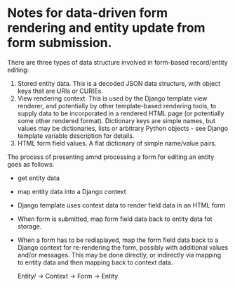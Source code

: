 # Notes for data-driven form rendering and entity update from form submission.

There are three types of data structure involved in form-based record/entity editing:

1. Stored entity data.  This is a decoded JSON data structure, with object keys that are URIs or CURIEs.
2. View rendering context.  This is used by the Django template view renderer, and potentially by other template-based rendering tools, to supply data to be incorporated in a rendered HTML page (or potentially some other rendered format).  Dictionary keys are simple names, but values may be dictionaries, lists or arbitrary Python objects - see Django template variable description for details.
3. HTML form field values.  A flat dictionary of simple name/value pairs.

The process of presenting amnd processing a form for editing an entity goes as follows:
* get entity data
* map entity data into a Django context
* Django template uses context data to render field data in an HTML form
* When form is submitted, map form field data back to entity data fot storage.
* When a form has to be redisplayed, map the form field data back to a Django context for re-rendering the form, possibly with additional values and/or messages.  This may be done directly, or indirectly via mapping to entity data and then mapping back to context data.


    Entity/<other>      -> Context -> Form -> Entity

    <title>             -> title            -> title           
    <coll_id>           -> coll_id          -> coll_id         
    <type_id>           -> type_id          -> type_id         
    <action>            -> action           -> action          
    <continuation_uri>  -> continuation_uri -> continuation_uri

    annal:id            -> entity_id        -> entity_id     
    annal:type          -> entity_type      -> entity_type   
    rdfs:label          -> entity_label     -> entity_label  
    rdfs:comment        -> entity_comment   -> entity_comment
    annal:id            -> orig_id          -> orig_id       
    annal:type          -> orig_type        -> orig_type     

Fields in a view description are processed as described below.
Keys `entity_id` and `entity_type` are special cases, as they are used to form the name of a saved entity and, as such, are recognized specially by the form rendering and response handling code.  Other keys are treated without interpretation. (?)

The examples that follow are for (simplified) display and editing of a record view description.  As such, they are somewhat confusingly self-referential as the data partially describes its own rendering.



# Field description example

## Entity

This is raw stored data.

    { "@id":                "annal:display/RecordView_view"
    , "annal:id":           "RecordView_view"
    , "annal:type":         "annal:Record_view"
    , "annal:record_type":  "annal:RecordView"
    , "rdfs:label":         "View description for record view description"
    , "rdfs:comment":       "This resource describes the form that is used when displaying and/or editing a record view description"
    , "annal:view_fields":
      [ { "annal:field_id":         "View_id"
        , "annal:field_placement":  "small:0,12;medium:0,6"
        }
      , { "annal:field_id":         "View_label"
        , "annal:field_placement":  "small:0,12"
        }
      , { "annal:field_id":         "View_comment"
        , "annal:field_placement":  "small:0,12"
        }
      , { "annal:repeat_id":            "View_fields"
        , "annal:repeat_label":         "Record fields"
        , "annal:repeat_btn_label":     "field"
        , "annal:repeat_for_values":    "annal:view_fields"
        , "annal:repeat":
          [ { "annal:field_id":             "Field_id"
            , "annal:field_placement":      "small:0,12; medium:0,6"
            }
          , { "annal:field_id":             "Field_placement"
            , "annal:field_placement":      "small:0,12; medium:6,6"
            }
          ]
        }
      ]
    }


## Context

The context is created by combining stored data with a view description.  Some context values are evaluated on the fly from combinations of entities and view/field descriptions, etc.  The mapping classes take care of these constructions.


    "title":                <title>
    "coll_id":              <coll_id>
    "type_id":              <type_id>
    "view_id":              <view_id>
    "action":               <action>
    "continuation_uri":     <continuation_uri>

    "entity_id":            "RecordView_view"
    "entity_uri":           "annal:display/RecordView_view"
    "entity_type":          "_view"
    "entity_label":         "View description for record view description"
    "entity_comment":       "This resource describes the form ..."
    "orig_id":              "RecordView_view"
    "orig_type":            "_view"

    "fields":
        0:  FieldValueMap(
              c="fields", 
              f=FieldDescription(
                  { "annal:field_id":        "View_id"
                  , "annal:field_placement": "small:0,12; medium:0,6"
                  })
              )
        1:  FieldValueMap(
              c="fields", 
              f=FieldDescription(
                  { "annal:field_id":        "View_label"
                  , "annal:field_placement": "small:0,12"
                  })
              )
        2:  FieldValueMap(
              c="fields", 
              f=FieldDescription(
                  { "annal:field_id":        "View_comment"
                  , "annal:field_placement": "small:0,12"
                  })
              )
        3:  RepeatValuesMap(
              c="repeat",
              e="annal:view_fields",    // repeat for values of entity field
              f=FieldListValueMap(coll, c="fields"
                  fields=(
                      [ FieldDescription(
                          { "annal:field_id":        "Field_id"
                          , "annal:field_placement": "small:0,12; medium:0,6"
                          })
                      , FieldDescription(
                          { "annal:field_id":        "Field_placement"
                          , "annal:field_placement": "small:0,12; medium:6,6"
                          })
                      ])
                  ),
              r=RepeatDescription(
                  { 'annal:repeat_id':        "View_fields"     // ID for this repeat group
                  , 'annal:repeat_label':     "Record fields"   // Label for this repeat group
                  , 'annal:repeat_btn_label': "field"           // Button label for add/remove buttons
                  })
              )

## Form data

Note this is a flat identifier space, so repetition must be converted to generated identifiers.  Form data is generated through the view template.  Sufficient information must be provided to allow for reconstruction of the stored entity value when a form response is posted.  Each top-level field is assumed to have a unique name.

    # Information from hidden fields
    "orig_id":              "RecordView_view"
    "orig_type":            "annal:RecordView"
    "view_id":              "RecordView_view"
    "action":               <action>
    "continuation_uri":     <continuation_uri>

    # Generated from field descriptions
    "entity_id":            "RecordView_view"
    "View_label":           "View description for record view description"
    "View_comment":         "This resource describes the form that is used when displaying and/or editing a record view description"

    # Generated from repeat field group description
    "View_fields__0__Field_id":         "Field_id"
    "View_fields__0__Field_placement":  "small:0,12; medium:0,6"
    "View_fields__1__Field_id":         "Field_placement"
    "View_fields__1__Field_placement":  "small:0,12; medium:6,6


# A simple example

This example has a label, comment and any number of tags.  It avoids the self-referentiality of the field description example, which helps to make clearer where the various values are coming from.

## Record view description

    { "@id":                "./"
    , "annal:id":           "Tag_view"
    , "annal:type":         "annal:RecordView"
    , "annal:uri":          "annal:view/Tag_view"
    , "annal:record_type":  "annal:DefaultType"
    , "rdfs:label":         "Tagged entity view"
    , "rdfs:comment":       "Tagged entity view, displaying label, command and any number of tags"
    , "annal:view_fields":
      [ { "annal:field_id":               "Example_label"
        , "annal:field_placement":        "small:0,12"
        }
      , { "annal:field_id":               "Example_comment"
        , "annal:field_placement":        "small:0,12"
        }
      , { "annal:repeat_id":              "View_tags"
        , "annal:repeat_label":           "Tags"
        , "annal:repeat_btn_label":       "tag"
        , "annal:repeat_entity_values":   "ex:tags"
        , "annal:repeat_context_values":  "tags"
        , "annal:view_fields":
          [ { "annal:field_id":               "Tag_name"
            , "annal:field_placement":        "small:0,12; medium:0,6"
            }
          , { "annal:field_id":               "Tag_label"
            , "annal:field_placement":        "small:0,12; medium:6,6"
            }
          ]
        }
      ]
    }

## Field definitions

### Field: Example_label

    { "@id":                "annal:fields/Example_label"
    , "annal:id":           "Example_label"
    , "annal:type":         "annal:Field"
    , "rdfs:label":         "Label"
    , "rdfs:comment":       "A short label phrase for the tagged entity."
    , "annal:field_name":   "entity_label"
    , "annal:field_render": "annal:field_render/Text"
    , "annal:value_type":   "annal:Text"
    , "annal:placeholder":  "(tag)"
    , "annal:property_uri": "rdfs:label"
    }

### Field: Example_comment

    { "@id":                "annal:fields/Example_comment"
    , "annal:id":           "Example_comment"
    , "annal:type":         "annal:Field"
    , "rdfs:label":         "Label"
    , "rdfs:comment":       "A description of the tagged entity."
    , "annal:field_name":   "entity_comment"
    , "annal:field_render": "annal:field_render/Textarea"
    , "annal:value_type":   "annal:Longtext"
    , "annal:placeholder":  "(tag)"
    , "annal:property_uri": "rdfs:comment"
    }

### Field: Tag_name

    { "@id":                "annal:fields/Tag_name"
    , "annal:id":           "Tag_name"
    , "annal:type":         "annal:Field"
    , "rdfs:label":         "Tag"
    , "rdfs:comment":       "A short identifier name used to tag an entity."
    , "annal:field_name":   "tag_name"
    , "annal:field_render": "annal:field_render/Text"
    , "annal:value_type":   "annal:Slug"
    , "annal:placeholder":  "(tag)"
    , "annal:property_uri": "ex:tagname"
    }

### Field: Tag_label

    { "@id":                "annal:fields/Tag_label"
    , "annal:id":           "Tag_label"
    , "annal:type":         "annal:Field"
    , "rdfs:label":         "Label"
    , "rdfs:comment":       "A short label phrase for a tag."
    , "annal:field_name":   "tag_label"
    , "annal:field_render": "annal:field_render/Text"
    , "annal:value_type":   "annal:Text"
    , "annal:placeholder":  "(tag)"
    , "annal:property_uri": "ex:taglabel"
    }

## Entity

    { "@id":                "ex:Example"
    , "annal:id":           "Example"
    , "annal:type":         "Example_type"
    , "rdfs:label":         "Example label"
    , "rdfs:comment":       "Example comment"
    , "ex:tags":
      [ { "ex:tagname": "tag1", "ex:taglabel": "tag1 label" }
      , { "ex:tagname": "tag2", "ex:taglabel": "tag2 label" }
      ]
    }

## Context

    "title":                <title>
    "coll_id":              <coll_id>
    "type_id":              <type_id>
    "view_id":              <view_id>
    "action":               <action>
    "continuation_uri":     <continuation_uri>

    "entity_uri":           "ex:Example"
    "entity_id":            "Example"
    "entity_type":          "Example_type"
    "orig_id":              "Example"
    "orig_type":            "Example_type"

    "entity_label":         "Example label"
    "entity_comment":       "Example comment"
    "tags":
      [ { "tag_name": "tag1", "tag_label": "tag1 label" }
      , { "tag_name": "tag2", "tag_label": "tag2 label" }
      ]

    "fields":
        0:  FieldValueMap(
              f=FieldDescription(
                  { "annal:field_id":        "Example_label"
                  , "annal:field_placement": "small:0,12"
                  })
              )
        1:  FieldValueMap(
              f=FieldDescription(
                  { "annal:field_id":        "Example_comment"
                  , "annal:field_placement": "small:0,12"
                  })
              )
        2:  RepeatValuesMap(
              repeat=RepeatDescription(
                  { "annal:repeat_id":              "View_tags" // ID for this repeat group
                  , "annal:repeat_label":           "Tags"      // Label for this repeat group
                  , "annal:repeat_btn_label":       "tag"       // Button label for add/remove buttons
                  , "annal:repeat_entity_values":   "ex:tags"   // Repeated values key in entity
                  , "annal:repeat_context_values":  "tags"      // Repeated values key in context
                  })
              fields=FieldListValueMap(coll,
                  fields=(
                      [ FieldDescription(
                          { "annal:field_id":        "Tag_name"
                          , "annal:field_placement": "small:0,12; medium:0,6"
                          })
                      , FieldDescription(
                          { "annal:field_id":        "Tag_label"
                          , "annal:field_placement": "small:0,12; medium:6,6"
                          })
                      ])
                  ),
              )

Note that the repeated values map does two things when applied to create the context data for an entity:
(1) it maps the repeated field data into the context data, and (2) it creates a repeated-view field 
structure that is interpreted by the rendering template to generate the display page.

The above context structure appears to the form-gererating template something like this:

    "title":                <title>
    "coll_id":              <coll_id>
    "type_id":              <type_id>
    "view_id":              <view_id>
    "action":               <action>
    "continuation_uri":     <continuation_uri>

    "entity_uri":           "ex:Example"
    "entity_id":            "Example"
    "entity_type":          "Example_type"
    "orig_id":              "Example"
    "orig_type":            "Example_type"

    "entity_label":         "Example label"
    "entity_comment":       "Example comment"

    "fields":
      [ FieldValueMap(
            f=FieldDescription(
                { "annal:field_id":        "Example_label"
                , "annal:field_placement": "small:0,12"
                })
            )
      , FieldValueMap(
            f=FieldDescription(
                { "annal:field_id":        "Example_comment"
                , "annal:field_placement": "small:0,12"
                })
            )
      , "tags":
        [ { "tag_name":               "tag1"
          , "tag_label":              "tag1 label"
          , "repeat_id":              "View_tags"
          , "repeat_entity_values":   "ex:tags"
          , "repeat_context_values":  "tags"
          , "repeat_label":           "Tags"
          , "repeat_btn_label":       "tag"
          , "fields":
              [ FieldValueMap(
                    f=FieldDescription(
                        { "annal:field_id":        "Tag_name"
                        , "annal:field_placement": "small:0,12; medium:0,6"
                        })
                    )
              , FieldValueMap(
                    f=FieldDescription(
                        { "annal:field_id":        "Tag_label"
                        , "annal:field_placement": "small:0,12; medium:6,6"
                        })
                    )
              ]
          }
        , { "tag_name":               "tag2"
          , "tag_label":              "tag2 label"
          , ... (etc.)
          }
        ]


## Form data

    # Information from hidden fields
    "orig_id":              "Example"
    "orig_type":            "Example_type"
    "view_id":              <view_id>
    "action":               <action>
    "continuation_uri":     <continuation_uri>

    # Generated from field descriptions
    "entity_label":        "Example label"
    "entity_comment":      "Example comment"

    # Generated from repeat field group description
    "View_tags__0__Tag_name":         "tag1"
    "View_tags__0__Tag_label":        "tag1 label"
    "View_tags__1__Tag_name":         "tag2"
    "View_tags__1__Tag_label":        "tag2 label"


# Required to implement

* `FieldDescription` - object describing a field, and methods to perform manipulations.
  (part done in entityeditbase.get_field_context)
  - Done.
* `RepeatDescription` - object describing a repeated values group, and methods to perform manipulations.
  (part done in entityeditbase.get_repeat_context; maybe to be subsumed by RepeatValuesMap?)
  - Done.
* `SimpleValueMap` - a direct mapping between an entity field, a context field and a form field.
  - Already done.
* `FieldValueMap` - an indirect mapping between an entity field, a context field and a form field, controlled by field description data (cf. FieldDescription)  Implemented, but update to use FieldDescription values.
  - Already works with FieldDescription values.
* `FieldListValueMap` - try to replace existing ad-hoc logic (cf. EntityEditBase.get_form_entityvaluemap? various functions?) for dealing with field mapping.
  - Done.
* `RepeatValuesMap` - this describes a group of repeated fields.

The value map objects are constructed to take account of a particular view description, and all support the following methods:

* `map_entity_to_context(entity_values, extras={})` - maps entity values, usually augmented by entity-independent "extras" values, returning the resulting values as a dictionary that can be used to update the context under construction.  The form of expected entity_values may be constrained by the particular value mapping class used.
* `map_form_to_entity(form_data)` - maps form data to entity value fields, which are returned as a dictionary that can be used to update an entity values dictionary under construction.
* `map_form_to_context(form_data, extras={})`



